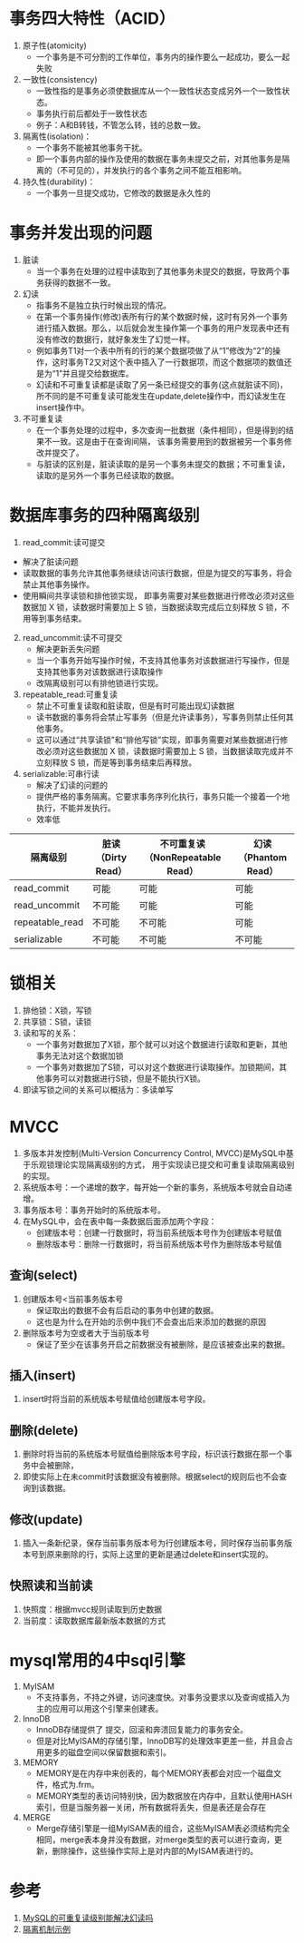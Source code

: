 # 事务四大特性（ACID）
1. 原子性(atomicity)
   + 一个事务是不可分割的工作单位，事务内的操作要么一起成功，要么一起失败
2. 一致性(consistency)
   + 一致性指的是事务必须使数据库从一个一致性状态变成另外一个一致性状态。
   + 事务执行前后都处于一致性状态
   + 例子：A和B转钱，不管怎么转，钱的总数一致。
3. 隔离性(isolation)：
   + 一个事务不能被其他事务干扰。
   + 即一个事务内部的操作及使用的数据在事务未提交之前，对其他事务是隔离的（不可见的），并发执行的各个事务之间不能互相影响。
4. 持久性(durability)：
   + 一个事务一旦提交成功，它修改的数据是永久性的
   

# 事务并发出现的问题
 1. 脏读
    + 当一个事务在处理的过程中读取到了其他事务未提交的数据，导致两个事务获得的数据不一致。
 2. 幻读
    + 指事务不是独立执行时候出现的情况。
    + 在第一个事务操作(修改)表所有行的某个数据时候，这时有另外一个事务进行插入数据。那么，以后就会发生操作第一个事务的用户发现表中还有没有修改的数据行，就好象发生了幻觉一样。
    + 例如事务T1对一个表中所有的行的某个数据项做了从“1”修改为“2”的操作，这时事务T2又对这个表中插入了一行数据项，而这个数据项的数值还是为“1”并且提交给数据库。
    + 幻读和不可重复读都是读取了另一条已经提交的事务(这点就脏读不同)，所不同的是不可重复读可能发生在update,delete操作中，而幻读发生在insert操作中。
 3. 不可重复读
    + 在一个事务处理的过程中，多次查询一批数据（条件相同），但是得到的结果不一致。这是由于在查询间隔，
    该事务需要用到的数据被另一个事务修改并提交了。
    + 与脏读的区别是，脏读读取的是另一个事务未提交的数据；不可重复读，读取的是另外一个事务已经读取的数据。   
   
# 数据库事务的四种隔离级别
1. read_commit:读可提交
  + 解决了脏读问题
  + 读取数据的事务允许其他事务继续访问该行数据，但是为提交的写事务，将会禁止其他事务操作。
  + 使用瞬间共享读锁和排他锁实现， 即事务需要对某些数据进行修改必须对这些数据加 X 锁，读数据时需要加上 S 锁，当数据读取完成后立刻释放 S 锁，不用等到事务结束。
2. read_uncommit:读不可提交
   + 解决更新丢失问题
   + 当一个事务开始写操作时候，不支持其他事务对该数据进行写操作，但是支持其他事务对该数据进行读取操作
   + 改隔离级别可以有排他锁进行实现。
3. repeatable_read:可重复读
   + 禁止不可重复读取和脏读取，但是有时可能出现幻读数据
   + 读书数据的事务将会禁止写事务（但是允许读事务），写事务则禁止任何其他事务。
   + 这可以通过“共享读锁”和“排他写锁”实现，即事务需要对某些数据进行修改必须对这些数据加 X 锁，读数据时需要加上 S 锁，当数据读取完成并不立刻释放 S 锁，而是等到事务结束后再释放。
4. serializable:可串行读
   + 解决了幻读的问题的
   + 提供严格的事务隔离。它要求事务序列化执行，事务只能一个接着一个地执行，不能并发执行。
   + 效率低

  
隔离级别   |  脏读（Dirty Read）  | 不可重复读（NonRepeatable Read） | 幻读（Phantom Read）
---|---|---|---|
read_commit | 可能| 可能 | 可能
read_uncommit | 不可能 | 可能 | 可能
repeatable_read | 不可能 | 不可能 | 可能
serializable | 不可能 | 不可能 | 不可能


# 锁相关
1. 排他锁：X锁，写锁
2. 共享锁：S锁，读锁
3. 读和写的关系：
   + 一个事务对数据加了X锁，那个就可以对这个数据进行读取和更新，其他事务无法对这个数据加锁
   + 一个事务对数据加了S锁，可以对这个数据进行读取操作。加锁期间，其他事务可以对数据进行S锁，但是不能执行X锁。
4. 即读写锁之间的关系可以概括为：多读单写
   
   
 # MVCC
 1. 多版本并发控制(Multi-Version Concurrency Control, MVCC)是MySQL中基于乐观锁理论实现隔离级别的方式，
    用于实现读已提交和可重复读取隔离级别的实现。
 2. 系统版本号：一个递增的数字，每开始一个新的事务，系统版本号就会自动递增。
 3. 事务版本号：事务开始时的系统版本号。
 4. 在MySQL中，会在表中每一条数据后面添加两个字段：
    + 创建版本号：创建一行数据时，将当前系统版本号作为创建版本号赋值
    + 删除版本号：删除一行数据时，将当前系统版本号作为删除版本号赋值
 ## 查询(select)
 1. 创建版本号<当前事务版本号
    + 保证取出的数据不会有后启动的事务中创建的数据。
    + 这也是为什么在开始的示例中我们不会查出后来添加的数据的原因
 2. 删除版本号为空或者大于当前版本号
    + 保证了至少在该事务开启之前数据没有被删除，是应该被查出来的数据。

## 插入(insert)
1. insert时将当前的系统版本号赋值给创建版本号字段。
   
## 删除(delete)
1. 删除时将当前的系统版本号赋值给删除版本号字段，标识该行数据在那一个事务中会被删除，
2. 即使实际上在未commit时该数据没有被删除。根据select的规则后也不会查询到该数据。

## 修改(update)
1. 插入一条新纪录，保存当前事务版本号为行创建版本号，同时保存当前事务版本号到原来删除的行，实际上这里的更新是通过delete和insert实现的。
  
## 快照读和当前读
1. 快照度：根据mvcc规则读取到历史数据
2. 当前度：读取数据库最新版本数据的方式

 
 # mysql常用的4中sql引擎
1. MyISAM
   + 不支持事务，不持之外键，访问速度快。对事务没要求以及查询或插入为主的应用可以用这个引擎来创建表。
2. InnoDB
   + InnoDB存储提供了 提交，回滚和奔溃回复能力的事务安全。
   + 但是对比MyISAM的存储引擎，InnoDB写的处理效率更差一些，并且会占用更多的磁盘空间以保留数据和索引。
3. MEMORY
   + MEMORY是在内存中来创表的，每个MEMORY表都会对应一个磁盘文件，格式为.frm。
   + MEMORY类型的表访问特别快，因为数据放在内存中，且默认使用HASH索引，但是当服务器一关闭，所有数据将丢失，但是表还是会存在
4. MERGE
   + Merge存储引擎是一组MyISAM表的组合，这些MyISAM表必须结构完全相同，merge表本身并没有数据，对merge类型的表可以进行查询，更新，删除操作，这些操作实际上是对内部的MyISAM表进行的。
 
 
# 参考
1. [MySQL的可重复读级别能解决幻读吗](https://juejin.im/post/5c9040e95188252d92095a9e?utm_source=gold_browser_extension#heading-9)
2. [隔离机制示例](https://www.jianshu.com/p/4e3edbedb9a8)
